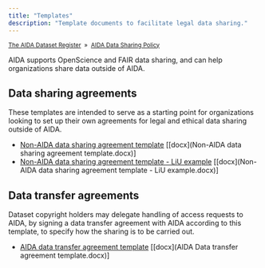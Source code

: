 ```yaml
---
title: "Templates"
description: "Template documents to facilitate legal data sharing."
---
```


<span style="font-size: smaller;">[The AIDA Dataset Register](/) &nbsp;&raquo;&nbsp; [AIDA Data Sharing Policy](/sharing/)</span>

AIDA supports OpenScience and FAIR data sharing, and can help organizations
share data outside of AIDA.

## Data sharing agreements
These templates are intended to serve as a starting point for organizations
looking to set up their own agreements for legal and ethical data sharing
outside of AIDA.

* [Non-AIDA data sharing agreement template](https://docs.google.com/document/d/1fzAALBfCGe4fgeWDCvJyrMZv07FCFJ2C/edit) [[docx](Non-AIDA data sharing agreement template.docx)]
* [Non-AIDA data sharing agreement template - LiU example](https://docs.google.com/document/d/1lY7x7vnF_iC5nuu7rT8c4VZyr9p0iocb/edit) [[docx](Non-AIDA data sharing agreement template - LiU example.docx)]

## Data transfer agreements
Dataset copyright holders may delegate handling of access requests to AIDA, by
signing a data transfer agreement with AIDA according to this template, to
specify how the sharing is to be carried out.

* [AIDA data transfer agreement template](https://docs.google.com/document/d/1oA_tx1aIe218ujj1sMAEFd5dl03bRD75sORm9wMHMNU/edit) [[docx](AIDA Data transfer agreement template.docx)]
